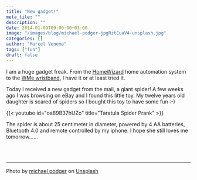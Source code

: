 ```yaml
---
title: "New gadget!"
meta_tile: ""
description: ""
date: 2014-01-09T09:00:00+01:00
image: "/images/blog/michael-podger-jpgRztEuaV4-unsplash.jpg"
categories: []
author: "Marcel Venema" 
tags: ["fun"]
draft: false
---
```


I am a huge gadget freak. From the [HomeWizard](http://homewizard.nl/) home automation system to the [WMe wristband](http://www.phyode.com/products.html), I have it or at least tried it.

Today I received a new gadget from the mail, a giant spider! A few weeks ago I was browsing on eBay and I found this little toy. My twelve years old daughter is scared of spiders so I bought this toy to have some fun :-)

{{< youtube id="oa89B37hUZo" title="Taratula Spider Prank" >}}

The spider is about 25 centimeter in diameter, powered by 4 AA batteries, Bluetooth 4.0 and remote controlled by my iphone. I hope she still loves me tomorrow…...

&nbsp;  
&nbsp;  

---

Photo by <a href="https://unsplash.com/@jammypodger7470?utm_content=creditCopyText&utm_medium=referral&utm_source=unsplash">michael podger</a> on <a href="https://unsplash.com/photos/tilt-shift-photography-of-dew-on-spider-web-jpgRztEuaV4?utm_content=creditCopyText&utm_medium=referral&utm_source=unsplash">Unsplash</a>

&nbsp;  
